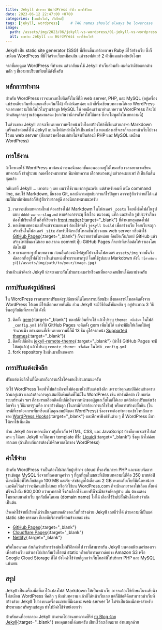 ```yaml
---
title: Jekyll ต่างจาก WordPress ยังไง ควรใช้ไหม
date: 2023-06-12 22:47:00 +0700
categories: [เทคโนโลยี, เว็บไซต์]
tags: [jekyll, wordpress]     # TAG names should always be lowercase
image:
  path: /assets/img/2023/06/jekyll-vs-wordpress/01-jekyll-vs-wordpress.jpg
  alt: ระหว่าง Jekyll และ WordPress ควรใช้อะไรดี
---
```


Jekyll เป็น static site generator (SSG) ที่เขียนขึ้นมาด้วยภาษา Ruby มีไว้สร้างเว็บ ซึ่งก็เหมือน WordPress ที่มีไว้สร้างเว็บเหมือนกัน แล้วซอฟต์แวร์ 2 ตัวนี้แตกต่างกันยังไงนะ

จากที่เคยดูแล WordPress ที่ทำงาน แล้วกลับมาใช้ Jekyll ทำเว็บส่วนตัว ผมคิดว่ามีข้อแตกต่างหลัก ๆ ที่เอามาเปรียบเทียบได้ดังนี้ครับ

## หลักการทำงาน

สำหรับ WordPress เราจะเอาเขาไปติดตั้งในที่ที่มี web server, PHP, และ MySQL (อยู่เครื่องแม่ข่ายเดียวกันหรือแยกเครื่องกันก็ได้) ตั้งค่านิดหน่อย แล้วก็เริ่มเขียนบทความได้เลย WordPress จะเอาบทความไปเก็บไว้ในฐานข้อมูล MySQL ให้ พอมีคนเข้ามาอ่านบทความ WordPress ก็จะไปอ่านข้อมูลจากฐานข้อมูลมาแสดง (ยกเว้นว่ามีการตั้งค่าให้ใช้แคช ซึ่งจะไม่พูดถึงในบทความนี้)

ในส่วนของ Jekyll เราจะเขียนบทความหรือหน้าเว็บโดยสร้างไฟล์ที่เขียนด้วยภาษา Markdown เสร็จแล้วค่อยสั่งให้ Jekyll แปลงไฟล์เหล่านั้นให้เป็นหน้าเว็บ พอแปลงเสร็จเราก็จะเอาหน้าเว็บไปวางไว้บน web server (สังเกตว่าเครื่องแม่ข่ายไม่จำเป็นต้องมี PHP และ MySQL เหมือน WordPress)

## การใช้งาน

ถ้าใครเคยใช้ WordPress มาก่อนน่าจะพอนึกออกขั้นตอนออกอยู่ใช่ไหมครับ เวลาอยากจะเขียนบทความก็ เข้าสู่ระบบ กดเครื่องหมายบวก พิมพ์บทความ เลือกหมวดหมู่ แล้วกดเผยแพร่ ก็เป็นอันสิ้นสุดแล้ว

กลับมาที่ Jekyll ... เอาตรง ๆ เลย ผมว่าใช้งานยากอยู่นะครับ แต่สำหรับคนที่ ถนัด command line, ชอบใช้ Markdown, ชื่นชอบ Git, และมีความสุขกับการแก้ไขปัญหา อาจจะรู้สึกว่าง่ายก็ได้ แต่ผมใช้มาซักพักแล้วก็ยังรู้สึกว่ายากอยู่ดี ลองนึกภาพตามนะครับ

1. เวลาจะเพิ่มบทความใหม่ ต้องสร้างไฟล์ Markdown ในโฟลเดอร์ `_posts` โดยตั้งชื่อไฟล์ในรูปแบบ `ปปปป-ดด-วว-slug.md` หากต้องการระบุ ชื่อเรื่อง หมวดหมู่ แท็ก และ/หรือ รูปประจำเรื่อง ต้องไปเขียนใส่ในสิ่งที่เรียกว่า [front matter](https://jekyllrb.com/docs/front-matter/){:target="_blank"} ที่ด้านบทสุดของไฟล์
2. พอเขียนบทความเสร็จแล้วจะเผยแพร่ ต้องใช้คำสั่ง `jekyll build` เพื่อสร้างเว็บ โดยเว็บจะถูกสร้างขึ้นในโฟลเดอร์ `_site` สำหรับให้เราอัปโหลดขึ้นไปวางบน web server หรือถ้าใช้ [GitHub Pages](https://pages.github.com/){:target="_blank"} ก็จะง่ายกว่านั้นหน่อย คือเปิดเว็บ/แอป GitHub แล้วสร้างไฟล์ขึ้นมาได้เลย พอเรากด commit ปุ๊บ GitHub Pages ก็จะทำที่เหลือต่อให้เราเองโดยอัตโนมัติ
3. หากจะแทรกรูปในบทความ ก่อนอื่นต้องนำไฟล์รูปไปวางในโฟลเดอร์ `assets/img` จากนั้นจึงคัดลอกที่อยู่ไฟล์ไปวางในตำแหน่งที่จะเราแทรกรูป โดยใช้รูปแบบ Markdown ดังนี้ `![คำอธิบายรูป](/assets/img/path/to/your/image.jpg)`

ส่วนตัวแล้วคิดว่า Jekyll น่าจะเหมาะกับโปรแกรมเมอร์หรือคนที่พอจะเคยเขียนโค้ดมาบ้างครับ

## การปรับแต่งรูปลักษณ์

ใน WordPress เราสามารถปรับแต่งรูปลักษณ์ได้โดยการเปลี่ยนธีม ซึ่งกดดาวน์โหลดติดตั้งจาก WordPress ได้เลย มีให้เลือกหลายพันธีม ส่วน Jekyll จะมีวิธีติดตั้งธีมหลัก ๆ อยู่ประมาณ 3 วิธี ขึ้นอยู่กับธีมที่เราจะใช้ ดังนี้

1. ติดตั้ง [gem](https://sundryanything.blogspot.com/2014/03/ruby-gem.html){:target="_blank"} ของปลั๊กอินที่จะใช้ แล้วไประบุ `theme: <ชื่อธีม>` ในไฟล์ `_config.yml` (ถ้าใช้ GitHub Pages จะติดตั้ง gem เพิ่มไม่ได้ แต่จะมีธีมให้เลือกใช้อยู่จำนวนนึง อย่างตอนที่เขียนบทความนี้ก็มี 13 ธีม ดูได้จากหน้า [Supported themes](https://pages.github.com/themes/){:target="_blank"})
2. ติดตั้งปลั๊กอิน [jekyll-remote-theme](https://github.com/benbalter/jekyll-remote-theme){:target="_blank"} (ถ้าใช้ GitHub Pages จะมีให้อยู่แล้ว) แล้วไประบุ `remote_theme: <ชื่อธีม>` ในไฟล์ `_config.yml`
3. fork repository ธีมนั้นมาเป็นของเรา

## การปรับแต่งเชิงลึก

ปรับแต่งเชิงลึกในที่นี้หมายถึงการแก้ไขโค้ดของโปรแกรมนะครับ

ถ้าใช้ WordPress โดยทั่วไปแล้วมักจะไม่ต้องมานั่งปรับแต่งเชิงลึก เพราะว่าคุณสมบัติค่อนข้างครบถ้วนอยู่แล้ว และถ้าต้องการคุณสมบัติเพิ่มเติมที่ไม่มีใน WordPress เช่น ฟอร์มติดต่อ เว็บบอร์ด ระบบร้านค้า ฯลฯ ก็สามารถเลือกติดตั้งปลั๊กอินจากหน้าของผู้ดูแลเว็บไซต์ได้เลย แต่ถ้าต้องปรับแต่งเชิงลึกจริง ๆ วิธีมาตรฐานคือ การสร้างธีมลูก (ในกรณีที่เราต้องการแก้ไขธีม) หรือการสร้างปลั๊กอิน (ในกรณีที่เราต้องการเพิ่มหรือแก้ไขคุณสมบัติของ WordPress) ซึ่งอาจจะต้องทำความเข้าใจหลักการของ [WordPress Hooks](https://themevilles.com/wordpress-hooks/){:target="_blank"} และศึกษาฟังก์ชันต่าง ๆ ที่ WordPress มีมาให้เราใช้เพิ่มเติม

ส่วน Jekyll ถ้าเราพอจะมีความรู้เกี่ยวกับ HTML, CSS, และ JavaScript บ้างก็แทบจะเข้าไปแก้ตรง ๆ ได้เลย Jekyll จะใช้ภาษา template ที่ชื่อ [Liquid](https://shopify.github.io/liquid/){:target="_blank"} ซึ่งดูแล้วไม่ค่อยยากเลย (ถ้าเทียบกับการต้องไปศึกษากลไกของ WordPress)

## ค่าใช้จ่าย

สำหรับ WordPress จำเป็นต้องไปฝากกับผู้บริการ cloud ที่รองรับภาษา PHP และระบบจัดการฐานข้อมูล MySQL ซึ่งจากที่ลองหาดูคร่าว ๆ ที่ถูกที่สุดในขณะที่เขียนบทความนี้ก็คือ 350 บาทต่อปี ซึ่งจะมีเนื้อที่ให้เก็บข้อมูล 100 MB และรับ-ส่งข้อมูลได้เดือนละ 2 GB เหมาะกับเว็บที่มีเนื้อหาน้อย และคิดไว้แล้วว่าจะมีคนเข้าไม่เยอะ หรือถ้าใช้บน WordPress.com ก็จะมีหลายราคาให้เลือก ตั้งแต่ฟรีจนไปถึง 800,000 กว่าบาทต่อปี ซึ่งถ้าเลือกใช้แบบฟรีก็จะมีข้อจำกัดอยู่บ้าง เช่น ต้องแสดงโฆษณาบนหน้าเว็บ ผูกกับชื่อโดเมน (domain name) ไม่ได้ เลือกใช้ธีม/ปลั๊กอินได้อย่างจำกัด เป็นต้น

เรื่องค่าใช้จ่ายนี่เรียกได้ว่าเป็นจุดขายหลักของเว็บที่สร้างด้วย Jekyll เลยก็ว่าได้ ด้วยความที่เป็นแค่ static site ธรรมดา ก็เลยมีบริการฟรีค่อนข้างเยอะ เช่น

- [GitHub Pages](https://pages.github.com/){:target="_blank"}
- [Cloudflare Pages](https://pages.cloudflare.com/){:target="_blank"}
- [Netlify](https://www.netlify.com/){:target="_blank"}

หรือในอนาคต ถ้าเกิดว่าบริการข้างต้นไม่ฟรีอีกต่อไป เราก็สามารถรัน Jekyll บนคอมพิวเตอร์ของเราเพื่อสร้างเว็บ แล้วเอาไปฝากกับเว็บโฮสต์ static หรือบริการคลาวด์อย่าง Amazon S3 หรือ Google Cloud Storage ก็ได้ ยังไงค่าใช้จ่ายก็ถูกกว่าเว็บโฮสต์ที่ให้บริการ PHP และ MySQL แน่นอน

## สรุป

Jekyll เป็นเครื่องมือที่เอาไว้แปลงไฟล์ Markdown ให้เป็นหน้าเว็บ อาจจะต้องใช้ทักษะในระดับนึง ไม่เหมือน WordPress ที่คลิก ๆ พิมพ์บทความ แล้วก็ได้หน้าเว็บเลย แต่ก็มีข้อดีคือสามารถนำเว็บที่สร้างด้วย Jekyll ไปวางบนเครื่องแม่ข่ายที่มีเฉพาะ web server ได้ ไม่จำเป็นต้องมีภาษาสำหรับประมวลผลหรือฐานข้อมูล ทำให้มีค่าใช้จ่ายน้อยกว่า

สำหรับคนที่อยากลอง Jekyll สามารถไปอ่านบทความซีรีย์ [ทำ Blog ด้วย Jekyll](https://aimetpgm.github.io/blog/series#%E0%B8%97%E0%B8%B3-blog-%E0%B8%94%E0%B9%89%E0%B8%A7%E0%B8%A2-jekyll){:target="_blank"} ของคุณเอมได้เลยครับ เขียนไว้ละเอียดมาก อ่านสนุกด้วย
